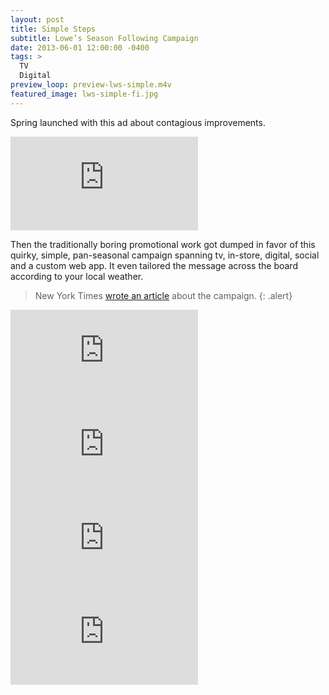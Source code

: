 ```yaml
---
layout: post
title: Simple Steps
subtitle: Lowe’s Season Following Campaign
date: 2013-06-01 12:00:00 -0400
tags: >
  TV
  Digital
preview_loop: preview-lws-simple.m4v
featured_image: lws-simple-fi.jpg
---
```


Spring launched with this ad about contagious improvements.

<div class="embed-container"><iframe src="http://player.vimeo.com/video/60514356?title=0&amp;byline=0&amp;portrait=0&amp;color=cc0000" frameborder="0" webkitAllowFullScreen mozallowfullscreen allowFullScreen></iframe></div>

Then the traditionally boring promotional work got dumped in favor of this quirky, simple, pan-seasonal campaign spanning tv, in-store, digital, social and a custom web app. It even tailored the message across the board according to your local weather.

> New York Times [wrote an article](http://www.nytimes.com/2013/03/12/business/media/lowes-campaign-keeps-eye-on-the-weather.html "New York Times Lowe's Article") about the campaign.
{: .alert}

<div class="embed-container"><iframe src="http://player.vimeo.com/video/88390713?title=0&amp;byline=0&amp;portrait=0&amp;color=cc0000" frameborder="0" webkitAllowFullScreen mozallowfullscreen allowFullScreen></iframe></div>

<div class="embed-container"><iframe src="http://player.vimeo.com/video/70065645?title=0&amp;byline=0&amp;portrait=0&amp;color=cc0000" frameborder="0" webkitAllowFullScreen mozallowfullscreen allowFullScreen></iframe></div>

<div class="embed-container"><iframe src="http://player.vimeo.com/video/87603490?title=0&amp;byline=0&amp;portrait=0&amp;color=cc0000" frameborder="0" webkitAllowFullScreen mozallowfullscreen allowFullScreen></iframe></div>

<div class="embed-container"><iframe src="http://player.vimeo.com/video/80937823?title=0&amp;byline=0&amp;portrait=0&amp;color=cc0000" frameborder="0" webkitAllowFullScreen mozallowfullscreen allowFullScreen></iframe></div>
